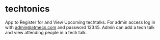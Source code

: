 # techtonics

App to Register for and View Upcoming techtalks.
For admin access log in with admin@atmecs.com and password 12345.
Admin can add a tech talk and view attending people in a tech talk.
